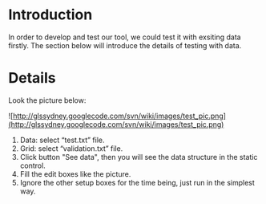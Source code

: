 # Introduction #

In order to develop and test our tool, we could test it with exsiting
data firstly. The section below will introduce the details of testing
with data.

# Details #

Look the picture below:

![http://glssydney.googlecode.com/svn/wiki/images/test_pic.png](http://glssydney.googlecode.com/svn/wiki/images/test_pic.png)

  1. Data: select “test.txt” file.
  1. Grid: select “validation.txt” file.
  1. Click button "See data", then you will see the data structure in the    static control.
  1. Fill the edit boxes like the picture.
  1. Ignore the other setup boxes for the time being, just run in the simplest way.